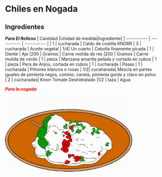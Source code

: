 # Chiles en Nogada
## Ingredientes

_**Para El Relleno**_
| Cantidad |Unidad de medida|Ingrediente|
| ----------- | ----------- | ----------- |
| 1  | cucharada | Caldo de costilla KNORR 
| 3  | cucharada | Aceite vegetal 
| 1/4| Un cuarto | Cebolla finamente picada
| 1  | Diente    | Ajo
|200 | Gramos    | Carne molida de res
|200 | Gramos    | Carne molida de cerdo
| 1  | pieza     | Manzana amarilla pelada y cortada en cubos
| 1  | pieza     | Pera de Anjou, cortada en cubos
| 1  | cucharada | Pasas 
| 1  | cucharada | Piñones blancos  o rosas 
| 1/2| cucaharada| Mezcla en partes iguales de pimienta negra, comino, canela, pimienta gorda y clavo en polvo
| 2  | cucharadas| Knorr Tomate Deshidratado
|1/2 | taza      | Agua 
**_<p><span style="color:red">Para la nogada<p>_**
![](DeadBlondEider-size_restricted.gif)
